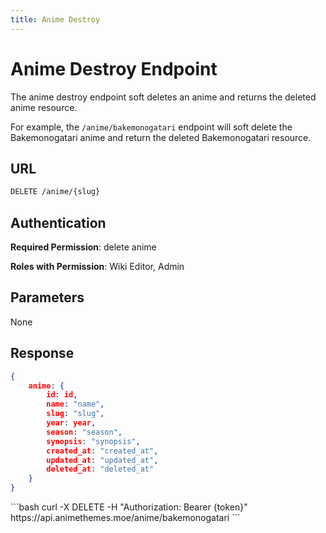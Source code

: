 ```yaml
---
title: Anime Destroy
---
```


<Block>

# Anime Destroy Endpoint

The anime destroy endpoint soft deletes an anime and returns the deleted anime resource.

For example, the `/anime/bakemonogatari` endpoint will soft delete the Bakemonogatari anime and return the deleted Bakemonogatari resource.

## URL

```sh
DELETE /anime/{slug}
```

## Authentication

**Required Permission**: delete anime

**Roles with Permission**: Wiki Editor, Admin

## Parameters

None

## Response

```json
{
    anime: {
        id: id,
        name: "name",
        slug: "slug",
        year: year,
        season: "season",
        synopsis: "synopsis",
        created_at: "created_at",
        updated_at: "updated_at",
        deleted_at: "deleted_at"
    }
}
```

<Example>

<CURL>
```bash
curl -X DELETE -H "Authorization: Bearer {token}" https://api.animethemes.moe/anime/bakemonogatari
```
</CURL>

</Example>

</Block>